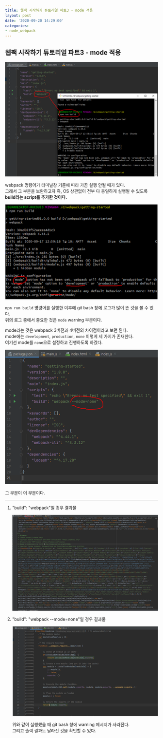 ```yaml
---
title: 웹팩 시작하기 튜토리얼 파트3 - mode 적용
layout: post
date: '2020-09-20 14:29:00'
categories:
- node_webpack
---
```


## 웹팩 시작하기 튜토리얼 파트3 - mode 적용

![](/static/img/node/webpack/image04.png)

webpack 명령어가 터미널창 기준에 따라 가끔 실행 안될 때가 있다.  
그래서 그 부분을 보완하고자 즉, OS 상관없이 전부 다 동일하게 실행될 수 있도록 **build라는 script를 추가한 것이다.**

![](/static/img/node/webpack/image05.png)

`npm run build` 명령어를 실행한 이후에 git bash 창에 로그가 많이 뜬 것을 볼 수 있다.  
위의 로그 중에서 중요한 것은 `mode` warning 부분이다.  

mode라는 것은 webpack 3버전과 4버전의 차이점이라고 보면 된다.  
mode에는 `development`, `production`, `none` 이렇게 세 가지가 존재한다.  
여기선 mode를 `none`으로 설정하고 진행하도록 하겠다.

![](/static/img/node/webpack/image06.png)

그 부분이 이 부분이다.

---

1. "build": "webpack"일 경우 결과물  
   
   ![](/static/img/node/webpack/image07.png)

2. "build": "webpack --mode=none"일 경우 결과물  

   ![](/static/img/node/webpack/image08.png)
   
   위와 같이 실행했을 때 git bash 창에 warning 메시지가 사라진다.  
   그리고 출력 결과도 달라진 것을 확인할 수 있다.